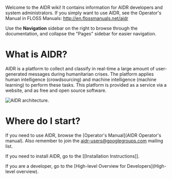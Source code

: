 Welcome to the AIDR wiki! It contains information for AIDR developers and system administrators. If you simply want to use AIDR, see the Operator's Manual in FLOSS Manuals: http://en.flossmanuals.net/aidr

Use the **Navigation** sidebar on the right to browse through the documentation, and collapse the "Pages" sidebar for easier navigation.

# What is AIDR?

AIDR is a platform to collect and classify in real-time a large amount of user-generated messages during humanitarian crises. The platform applies human intelligence (crowdsourcing) and machine intelligence (machine learning) to perform these tasks. This platform is provided as a service via a website, and as free and open source software.

![AIDR architecture.](http://aidr.qcri.org/img/aidr_archi.png)

# Where do I start?

If you need to use AIDR, browse the [Operator's Manual](AIDR Operator's manual). Also remember to join the aidr-users@googlegroups.com mailing list.

If you need to install AIDR, go to the [[Installation Instructions]].

If you are a developer, go to the [High-level Overview for Developers](High-level overview).

